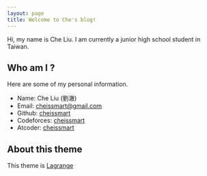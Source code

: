 ```yaml
---
layout: page
title: Welcome to Che's blog!
---
```

Hi, my name is Che Liu. I am currently a junior high school student in Taiwan.
## Who am I ?
Here are some of my personal information.
* Name: Che Liu (劉澈)
* Email: cheissmart@gmail.com
* Github: [cheissmart](https://github.com/cheissmart/)
* Codeforces: [cheissmart](https://codeforces.com/profile/cheissmart)
* Atcoder: [cheissmart](https://atcoder.jp/users/cheissmart)


## About this theme
This theme is [Lagrange](https://lenpaul.github.io/Lagrange)

